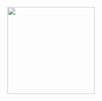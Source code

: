 <p align="center">
  <img src="https://raw.githubusercontent.com/osama-mhmd/swipit/main/logo.png" width="200" />
</p>
